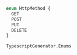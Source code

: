 ```graphql
enum HttpMethod {
  GET
  POST
  PUT
  DELETE
}
```

```snapshot
TypescriptGenerator.Enums
```
